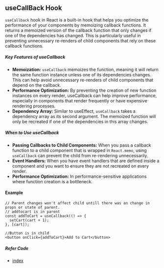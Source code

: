 ## useCallBack Hook
`useCallback` hook in React is a built-in hook that helps you optimize the performance of your components by memoizing callback functions. It returns a memoized version of the callback function that only changes if one of the dependencies has changed. This is particularly useful in preventing unnecessary re-renders of child components that rely on these callback functions.

##### Key Features of useCallback
- **Memoization:** `useCallback` memoizes the function, meaning it will return the same function instance unless one of its dependencies changes. This can help avoid unnecessary re-renders of child components that depend on the callback.
- **Performance Optimization:** By preventing the creation of new function instances on every render, useCallback can help improve performance, especially in components that render frequently or have expensive rendering processes.
- **Dependency Array:** Similar to useEffect, `useCallback` takes a dependency array as its second argument. The memoized function will only be recreated if one of the dependencies in this array changes.

##### When to Use useCallback
- **Passing Callbacks to Child Components:** When you pass a callback function to a child component that is wrapped in `React.memo`, using `useCallback` can prevent the child from re-rendering unnecessarily.
- **Event Handlers:** When you have event handlers that are defined inside a component and you want to ensure they are not recreated on every render.
- **Performance Optimization:** In performance-sensitive applications where function creation is a bottleneck.


#### Example

```
// Parent changes won't affect child untill there was an change in props or state of parent.
// addtocart is in parent
const addToCart = useCallback(() => {
  setCart(cart + 1);
}, [cart]);
 
//Button is in child  
<button onClick={addToCart}>Add to Cart</button>

```

##### Refer Code
- [index](./index.jsx)